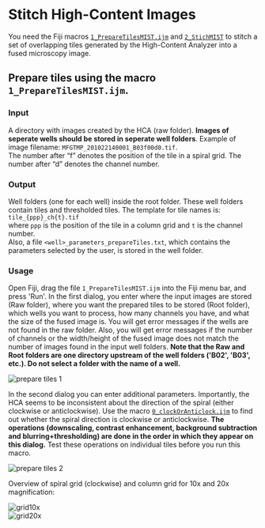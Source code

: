 # Stitch High-Content Images

You need the Fiji macros [```1_PrepareTilesMIST.ijm```](https://github.com/lukasvandenheuvel/CellContactNetwork/blob/main/Stitching/1_PrepareTilesMIST.ijm) and [```2_StichMIST```](https://github.com/lukasvandenheuvel/CellContactNetwork/blob/main/Stitching/2_StitchMIST.ijm) to stitch a set of overlapping tiles generated by the High-Content Analyzer into a fused microscopy image.

## Prepare tiles using the macro ```1_PrepareTilesMIST.ijm```.

### Input  
A directory with images created by the HCA (raw folder). **Images of seperate wells should be stored in seperate well folders**. Example of image filename: ```MFGTMP_201022140001_B03f00d0.tif```.  
The number after “f” denotes the position of the tile in a spiral grid. The number after “d” denotes the channel number.  

### Output  
Well folders (one for each well) inside the root folder. These well folders contain tiles and thresholded tiles. The template for tile names is:
```tile_{ppp}_ch{t}.tif```  
where ```ppp``` is the position of the tile in a column grid and ```t``` is the channel number.  
Also, a file ```<well>_parameters_prepareTiles.txt```, which contains the parameters selected by the user, is stored in the well folder.

### Usage
Open Fiji, drag the file ```1_PrepareTilesMIST.ijm``` into the Fiji menu bar, and press 'Run'. In the first dialog, you enter where the input images are stored (Raw folder), where you want the prepared tiles to be stored (Root folder), which wells you want to process, how many channels you have, and what the size of the fused image is. You will get error messages if the wells are not found in the raw folder. Also, you will get error messages if the number of channels or the width/height of the fused image does not match the number of images found in the input well folders. **Note that the Raw and Root folders are one directory upstream of the well folders ('B02', 'B03', etc.). Do not select a folder with the name of a well.**  

![prepare tiles 1](./assets/img/MISTprepareTiles1.png)

In the second dialog you can enter additional parameters. Importantly, the HCA seems to be inconsistent about the direction of the spiral (either clockwise or anticlockwise). Use the macro [```0_clockOrAnticlock.ijm```](https://github.com/lukasvandenheuvel/CellContactNetwork/blob/main/Stitching/0_ClockOrAnticlock.ijm) to find out whether the spiral direction is clockwise or anticlockwise. **The operations (downscaling, contrast enhancement, background subtraction and blurring+thresholding) are done in the order in which they appear on this dialog.** Test these operations on individual tiles before you run this macro.  

![prepare tiles 2](./assets/img/MISTprepareTiles2.png)  

Overview of spiral grid (clockwise) and column grid for 10x and 20x magnification:

![grid10x](./assets/img/MISTgrid10x.png)  
![grid20x](./assets/img/MISTgrid20x.png)  



